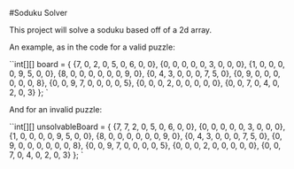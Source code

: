 #Soduku Solver

This project will solve a soduku based off of a 2d array.

An example, as in the code for a valid puzzle:

``int[][] board =  { {7, 0, 2, 0, 5, 0, 6, 0, 0},
                  {0, 0, 0, 0, 0, 3, 0, 0, 0},
                  {1, 0, 0, 0, 0, 9, 5, 0, 0},
                  {8, 0, 0, 0, 0, 0, 0, 9, 0},
                  {0, 4, 3, 0, 0, 0, 7, 5, 0},
                  {0, 9, 0, 0, 0, 0, 0, 0, 8},
                  {0, 0, 9, 7, 0, 0, 0, 0, 5},
                  {0, 0, 0, 2, 0, 0, 0, 0, 0},
                  {0, 0, 7, 0, 4, 0, 2, 0, 3} }; `
                      

And for an invalid puzzle:

``int[][] unsolvableBoard =      { {7, 7, 2, 0, 5, 0, 6, 0, 0},
                                    {0, 0, 0, 0, 0, 3, 0, 0, 0},
                                    {1, 0, 0, 0, 0, 9, 5, 0, 0},
                                    {8, 0, 0, 0, 0, 0, 0, 9, 0},
                                    {0, 4, 3, 0, 0, 0, 7, 5, 0},
                                    {0, 9, 0, 0, 0, 0, 0, 0, 8},
                                    {0, 0, 9, 7, 0, 0, 0, 0, 5},
                                    {0, 0, 0, 2, 0, 0, 0, 0, 0},
                                    {0, 0, 7, 0, 4, 0, 2, 0, 3} }; `
